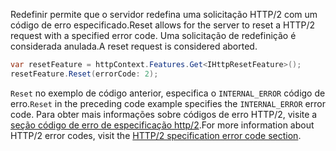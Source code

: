 <span data-ttu-id="2d69b-101">Redefinir permite que o servidor redefina uma solicitação HTTP/2 com um código de erro especificado.</span><span class="sxs-lookup"><span data-stu-id="2d69b-101">Reset allows for the server to reset a HTTP/2 request with a specified error code.</span></span> <span data-ttu-id="2d69b-102">Uma solicitação de redefinição é considerada anulada.</span><span class="sxs-lookup"><span data-stu-id="2d69b-102">A reset request is considered aborted.</span></span>

```csharp
var resetFeature = httpContext.Features.Get<IHttpResetFeature>();
resetFeature.Reset(errorCode: 2);
```

<span data-ttu-id="2d69b-103">`Reset` no exemplo de código anterior, especifica o `INTERNAL_ERROR` código de erro.</span><span class="sxs-lookup"><span data-stu-id="2d69b-103">`Reset` in the preceding code example specifies the `INTERNAL_ERROR` error code.</span></span> <span data-ttu-id="2d69b-104">Para obter mais informações sobre códigos de erro HTTP/2, visite a [seção código de erro de especificação http/2](https://tools.ietf.org/html/rfc7540#page-50).</span><span class="sxs-lookup"><span data-stu-id="2d69b-104">For more information about HTTP/2 error codes, visit the [HTTP/2 specification error code section](https://tools.ietf.org/html/rfc7540#page-50).</span></span>